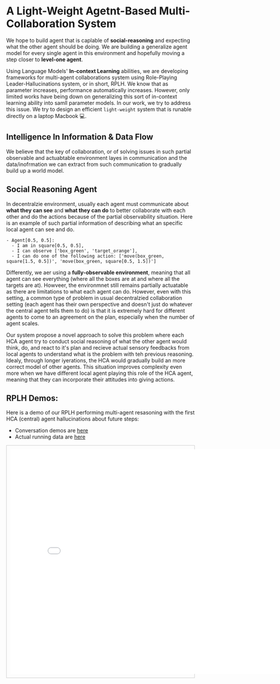 # A Light-Weight Agetnt-Based Multi-Collaboration System
We hope to build agent that is caplable of **social-reasoning** and expecting what the other agent should be doing. We are building a generalize agent model for every single agent in this environment and hopefully moving a step closer to **level-one agent**.

Using Language Models' **In-context Learning** abilities, we are developing frameworks for multi-agent collaborations system using Role-Playing Leader-Hallucinations system, or in short, RPLH. We know that as parameter increases, performance automatically increases. However, only limited works have being down on generalizing this sort of in-context learning ability into samll parameter models. In our work, we try to address this issue. We try to design an efficient `light-weight` system that is runable directly on a laptop Macbook 💻.

## Intelligence In Information & Data Flow
We believe that the key of collaboration, or of solving issues in such partial observable and actuabtable environment layes in communication and the data/inofrmation we can extract from such communication to gradually build up a world model.

## Social Reasoning Agent
In decentralzie environment, usually each agent must communicate about **what they can see** and **what they can do** to better collaborate with each other and do the actions because of the partial observability situation. Here is an example of such partial information of describing what an specific local agent can see and do.

```
- Agent[0.5, 0.5]:
  - I am in square[0.5, 0.5],
  - I can observe ['box_green', 'target_orange'],
  - I can do one of the following action: ['move(box_green, square[1.5, 0.5])', 'move(box_green, square[0.5, 1.5])']
```

Differently, we aer using a **fully-observable environment**, meaning that all agent can see everything (where all the boxes are at and where all the targets are at). Howveer, the environmnet still remains partially actuatable as there are limitations to what each agent can do. However, even with this setting, a common type of problem in usual decentralzied collaboration setting (each agent has their own perspective and doesn't just do whatever the central agent tells them to do) is that it is extremely hard for different agents to come to an agreement on the plan, especially when the number of agent scales.

Our system propose a novel approach to solve this problem where each HCA agent try to conduct social reasoning of what the other agent would think, do, and react to it's plan and recieve actual sensory feedbacks from local agents to understand what is the problem with teh previous reasoning. Idealy, through longer iyerations, the HCA would gradually build an more correct model of other agents. This situation improves complexity even more when we have different local agent playing this role of the HCA agent, meaning that they can incorporate their attitudes into giving actions.

## RPLH Demos:
Here is a demo of our RPLH performing multi-agent resasoning with the first HCA (central) agent hallucinations about future steps:

- Conversation demos are [here](https://github.com/KevinBian107/RPLH/tree/master/demos/conversations)
- Actual running data are [here](https://github.com/KevinBian107/RPLH/tree/master/demos/converging_samples)

<div style="border: 1px solid #ccc; padding: 10px;">
    <iframe src="assets/rendering.html" width="800" height="600" style="border:none;"></iframe>
</div>

